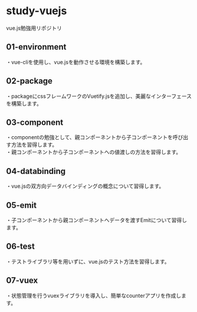 # study-vuejs
vue.js勉強用リポジトリ

## 01-environment
・vue-cliを使用し、vue.jsを動作させる環境を構築します。  

## 02-package
・packageにcssフレームワークのVuetify.jsを追加し、美麗なインターフェースを構築します。  

## 03-component
・componentの勉強として、親コンポーネントから子コンポーネントを呼び出す方法を習得します。  
・親コンポーネントから子コンポーネントへの値渡しの方法を習得します。  

## 04-databinding
・vue.jsの双方向データバインディングの概念について習得します。  

## 05-emit
・子コンポーネントから親コンポーネントへデータを渡すEmitについて習得します。  
## 06-test
・テストライブラリ等を用いずに、vue.jsのテスト方法を習得します。  
## 07-vuex
・状態管理を行うvuexライブラリを導入し、簡単なcounterアプリを作成します。  
